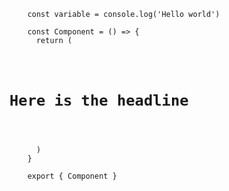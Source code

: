 <pre>
  <code data-line-numbers="2, 7|12">
    const variable = console.log('Hello world')

    const Component = () => {
      return (
        <div>
          <h1>Here is the headline</h1>
        </div>
      )
    }

    export { Component }
  </code>
</pre>
